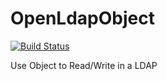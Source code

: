 # OpenLdapObject
[![Build Status](https://travis-ci.org/OpenLdapObject/OpenLdapObject.svg?branch=master)](https://travis-ci.org/OpenLdapObject/OpenLdapObject)

Use Object to Read/Write in a LDAP
